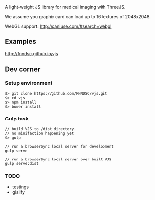 A light-weight JS library for medical imaging with ThreeJS.

We assume you graphic card can load up to 16 textures of 2048x2048.

WebGL support: http://caniuse.com/#search=webgl

## Examples

http://fnndsc.github.io/vjs

## Dev corner

### Setup environment

```
$> git clone https://github.com/FNNDSC/vjs.git
$> cd vjs 
$> npm install
$> bower install
```

### Gulp task

```
// build VJS to /dist directory.
// no minifaction happening yet
$> gulp

// run a browserSync local server for development
gulp serve

// run a browserSync local server over built VJS
gulp serve:dist
```

### TODO
* testings
* glslify

